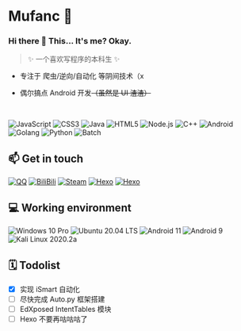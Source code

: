 <img align="right" src="https://github-readme-stats.vercel.app/api?username=Mufanc&show_icons=true&custom_title=Dashboard&hide_border=true" alt=""/>

# Mufanc 🔭

### Hi there 👋 This... It's me? Okay.

> ✨ 一个喜欢写程序的本科生 ✨

<img align="right" src="https://github-readme-stats.vercel.app/api/top-langs?username=Mufanc&layout=compact&count_private=false&hide_border=true" alt="">

* 专注于 爬虫/逆向/自动化 等阴间技术（x

* 偶尔搞点 Android 开发<del>（虽然是 UI 渣渣）</del>

<br/>

![JavaScript](https://img.shields.io/badge/-JavaScript-e5cd0c?style=flat-square&logo=JavaScript&logoColor=000)
![CSS3](https://img.shields.io/badge/-CSS3-1572b6?style=flat-square&logo=CSS3&labelColor=1572b6)
![Java](https://img.shields.io/badge/-Java-ce0000?style=flat-square&logo=Java&logoColor=fff)
![HTML5](https://img.shields.io/badge/-HTML5-e34f26?style=flat-square&logo=HTML5&logoColor=fff)
![Node.js](https://img.shields.io/badge/-Node.js-339933?style=flat-square&logo=Node.js&logoColor=fff)
![C++](https://img.shields.io/badge/-C%2b%2b-cc961c?style=flat-square&logo=C%2b%2b&logoColor=fff)
![Android](https://img.shields.io/badge/-Android-3ddc84?style=flat-square&logo=android&logoColor=fff)
![Golang](https://img.shields.io/badge/-Golang-00add8?style=flat-square&logo=go&logoColor=fff)
![Python](https://img.shields.io/badge/-Python-3776ab?style=flat-square&logo=python&logoColor=fff)
![Batch](https://img.shields.io/badge/-Batch-4d4d4d?style=flat-square&logo=windows%20terminal&logoColor=fff)

## 📫 Get in touch

[![QQ](https://img.shields.io/badge/-QQ-eb1923?style=flat-square&logo=Tencent%20QQ&logoColor=fff)](javascript:void(location.href="tencent://AddContact/?fromId=45&fromSubId=1&subcmd=all&uin=1714511787"))
[![BiliBili](https://img.shields.io/badge/-N00bly-00a1d6?style=flat-square&logo=bilibili&logoColor=fff)](https://space.bilibili.com/27183811)
[![Steam](https://img.shields.io/badge/-Mufanc-000000?style=flat-square&logo=steam&logoColor=white&labelColor=000000)](https://steamcommunity.com/id/Mufanc)
[![Hexo](https://img.shields.io/badge/-Hexo-0e83cd?style=flat-square&logo=hexo&logoColor=white)](https://mufanc.xyz/)
[![Hexo](https://img.shields.io/badge/-Hexo%20Gitee-c71d23?style=flat-square&logo=gitee&logoColor=white)](https://mufanc.gitee.io/)

## 💻 Working environment

![Windows 10 Pro](https://img.shields.io/badge/Windows%2010%20Pro-00adef?style=flat-square&logo=windows&logoColor=ffffff)
![Ubuntu 20.04 LTS](https://img.shields.io/badge/Ubuntu%2020.04%20LTS-dd4814?style=flat-square&logo=ubuntu&logoColor=ffffff)
![Android 11](https://img.shields.io/badge/Android%2011-3ddc84?style=flat-square&logo=android&logoColor=ffffff)
![Android 9](https://img.shields.io/badge/Android%209-3ddc84?style=flat-square&logo=android&logoColor=ffffff)
![Kali Linux 2020.2a](https://img.shields.io/badge/Kali%20Linux%202020.2a-557c94?style=flat-square&logo=kali%20linux&logoColor=ffffff)

## 🗓️ Todolist

- [x] 实现 iSmart 自动化
- [ ] 尽快完成 Auto.py 框架搭建
- [ ] EdXposed IntentTables 模块
- [ ] Hexo 不要再咕咕咕了
